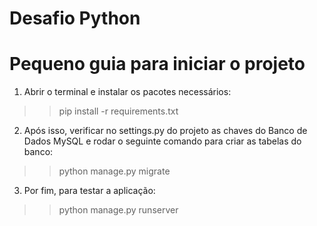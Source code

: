 # Desafio Python

Pequeno guia para iniciar o projeto
====================

1) Abrir o terminal e instalar os pacotes necessários:
>> pip install -r requirements.txt

2) Após isso, verificar no settings.py do projeto as chaves do Banco de Dados MySQL e rodar o seguinte comando
para criar as tabelas do banco:
>> python manage.py migrate

3) Por fim, para testar a aplicação:
>> python manage.py runserver
